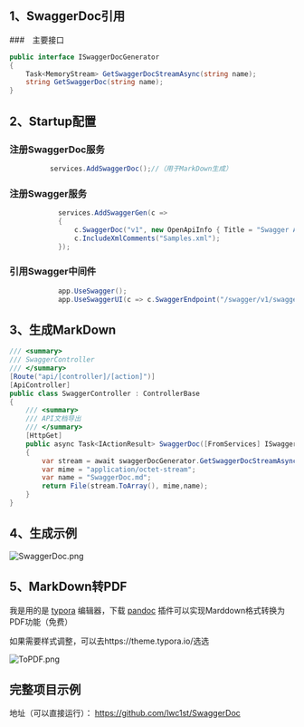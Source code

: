 ##  1、SwaggerDoc引用 

###　主要接口

```C#
public interface ISwaggerDocGenerator
{
    Task<MemoryStream> GetSwaggerDocStreamAsync(string name);
    string GetSwaggerDoc(string name);
}
```
## 2、Startup配置

### 注册SwaggerDoc服务

```C#
          services.AddSwaggerDoc();//（用于MarkDown生成）
```

### 注册Swagger服务

```C#
            services.AddSwaggerGen(c =>
            {
                c.SwaggerDoc("v1", new OpenApiInfo { Title = "Swagger API 示例文档", Version = "v1",Description="API文档全部由代码自动生成" });
                c.IncludeXmlComments("Samples.xml");
            });
```

### 引用Swagger中间件

```C#
            app.UseSwagger();
            app.UseSwaggerUI(c => c.SwaggerEndpoint("/swagger/v1/swagger.json", "Samples v1"));
```
## 3、生成MarkDown

```C#
/// <summary>
/// SwaggerController
/// </summary>
[Route("api/[controller]/[action]")]
[ApiController]
public class SwaggerController : ControllerBase
{
    /// <summary>
    /// API文档导出
    /// </summary>
    [HttpGet]
    public async Task<IActionResult> SwaggerDoc([FromServices] ISwaggerDocGenerator swaggerDocGenerator, [FromServices] IWebHostEnvironment environment)
    {
        var stream = await swaggerDocGenerator.GetSwaggerDocStreamAsync("v1");
        var mime = "application/octet-stream";
        var name = "SwaggerDoc.md";
        return File(stream.ToArray(), mime,name);
    }
}
```
## 4、生成示例

![SwaggerDoc.png](https://github.com/lwc1st/SwaggerDoc/blob/master/Doc/SwaggerDoc.png?raw=true)

## 5、MarkDown转PDF

我是用的是 [typora](https://www.typora.io/) 编辑器，下载 [pandoc](https://github.com/jgm/pandoc/releases) 插件可以实现Marddown格式转换为PDF功能（免费）

如果需要样式调整，可以去https://theme.typora.io/选选

![ToPDF.png](https://github.com/lwc1st/SwaggerDoc/blob/master/Doc/ToPDF.png?raw=true)

## 完整项目示例

地址（可以直接运行）： https://github.com/lwc1st/SwaggerDoc
